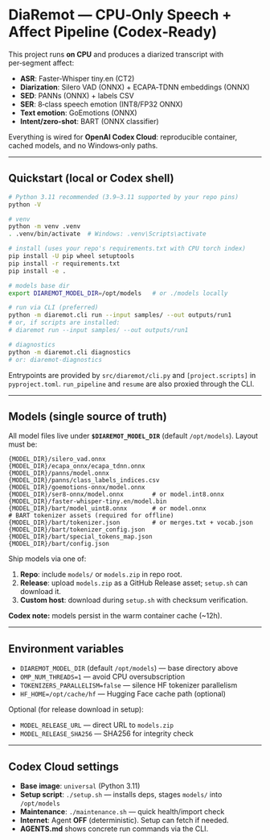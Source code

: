 # DiaRemot — CPU‑Only Speech + Affect Pipeline (Codex‑Ready)

This project runs **on CPU** and produces a diarized transcript with per‑segment affect:
- **ASR**: Faster‑Whisper tiny.en (CT2)
- **Diarization**: Silero VAD (ONNX) + ECAPA‑TDNN embeddings (ONNX)
- **SED**: PANNs (ONNX) + labels CSV
- **SER**: 8‑class speech emotion (INT8/FP32 ONNX)
- **Text emotion**: GoEmotions (ONNX)
- **Intent/zero‑shot**: BART (ONNX classifier)

Everything is wired for **OpenAI Codex Cloud**: reproducible container, cached models, and no Windows‑only paths.

---

## Quickstart (local or Codex shell)

```bash
# Python 3.11 recommended (3.9–3.11 supported by your repo pins)
python -V

# venv
python -m venv .venv
. .venv/bin/activate  # Windows: .venv\Scripts\activate

# install (uses your repo's requirements.txt with CPU torch index)
pip install -U pip wheel setuptools
pip install -r requirements.txt
pip install -e .

# models base dir
export DIAREMOT_MODEL_DIR=/opt/models   # or ./models locally

# run via CLI (preferred)
python -m diaremot.cli run --input samples/ --out outputs/run1
# or, if scripts are installed:
# diaremot run --input samples/ --out outputs/run1

# diagnostics
python -m diaremot.cli diagnostics
# or: diaremot-diagnostics
```

Entrypoints are provided by `src/diaremot/cli.py` and `[project.scripts]` in `pyproject.toml`.
`run_pipeline` and `resume` are also proxied through the CLI.

---

## Models (single source of truth)

All model files live under **`$DIAREMOT_MODEL_DIR`** (default `/opt/models`). Layout must be:

```
{MODEL_DIR}/silero_vad.onnx
{MODEL_DIR}/ecapa_onnx/ecapa_tdnn.onnx
{MODEL_DIR}/panns/model.onnx
{MODEL_DIR}/panns/class_labels_indices.csv
{MODEL_DIR}/goemotions-onnx/model.onnx
{MODEL_DIR}/ser8-onnx/model.onnx        # or model.int8.onnx
{MODEL_DIR}/faster-whisper-tiny.en/model.bin
{MODEL_DIR}/bart/model_uint8.onnx       # or model.onnx
# BART tokenizer assets (required for offline)
{MODEL_DIR}/bart/tokenizer.json         # or merges.txt + vocab.json
{MODEL_DIR}/bart/tokenizer_config.json
{MODEL_DIR}/bart/special_tokens_map.json
{MODEL_DIR}/bart/config.json
```

Ship models via one of:
1. **Repo**: include `models/` or `models.zip` in repo root.
2. **Release**: upload `models.zip` as a GitHub Release asset; `setup.sh` can download it.
3. **Custom host**: download during `setup.sh` with checksum verification.

**Codex note:** models persist in the warm container cache (~12h).

---

## Environment variables

- `DIAREMOT_MODEL_DIR` (default `/opt/models`) — base directory above
- `OMP_NUM_THREADS=1` — avoid CPU oversubscription
- `TOKENIZERS_PARALLELISM=false` — silence HF tokenizer parallelism
- `HF_HOME=/opt/cache/hf` — Hugging Face cache path (optional)

Optional (for release download in setup):
- `MODEL_RELEASE_URL` — direct URL to `models.zip`
- `MODEL_RELEASE_SHA256` — SHA256 for integrity check

---

## Codex Cloud settings

- **Base image**: `universal` (Python 3.11)
- **Setup script**: `./setup.sh` — installs deps, stages `models/` into `/opt/models`
- **Maintenance**: `./maintenance.sh` — quick health/import check
- **Internet**: Agent **OFF** (deterministic). Setup can fetch if needed.
- **AGENTS.md** shows concrete run commands via the CLI.
